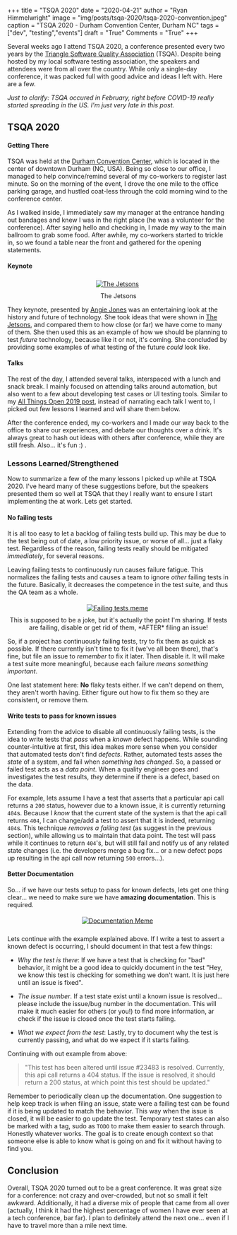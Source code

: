 +++
title  = "TSQA 2020"
date   = "2020-04-21"
author = "Ryan Himmelwright"
image  = "img/posts/tsqa-2020/tsqa-2020-convention.jpeg"
caption = "TSQA 2020 - Durham Convention Center, Durham NC"
tags   = ["dev", "testing","events"]
draft  = "True"
Comments = "True"
+++

Several weeks ago I attend TSQA 2020, a conference presented every two years by
the [Triangle Software Quality Association](https://tsqa.org) (TSQA). Despite
being hosted by my local software testing association, the speakers and
attendees were from all over the country. While only a single-day conference,
it was packed full with good advice and ideas I left with. Here are a few.

<!--more-->

*Just to clarify: TSQA occured in February, right before COVID-19 really started spreading
in the US. I'm just very late in this post.*

## TSQA 2020

#### Getting There

TSQA was held at the [Durham Convention
Center](https://www.durhamconventioncenter.com), which is located in the center
of downtown Durham (NC, USA). Being so close to our office, I managed to help
convince/remind several of my co-workers to register last minute. So on the
morning of the event, I drove the one mile to the office parking garage, and
hustled coat-less through the cold morning wind to the conference center.

As I walked inside, I immediately saw my manager at the entrance handing out
bandages and knew I was in the right place (he was a volunteer for the
conference).  After saying hello and checking in, I made my way to the main
ballroom to grab some food. After awhile, my co-workers started to trickle in,
so we found a table near the front and gathered for the opening statements.

#### Keynote

<center>
<a href="/img/posts/tsqa-2020/the_jetsons.jpg">
<img alt="The Jetsons" src="/img/posts/tsqa-2020/the_jetsons.jpg" style="max-width: 100%; padding: 5px 15px 10px 10px"/></a>
<div class="caption">The Jetsons</div>
</center>

They keynote, presented by [Angie Jones](http://angiejones.tech) was an
entertaining look at the history and future of technology. She took ideas that
were shown in [The Jetsons](https://en.wikipedia.org/wiki/The_Jetsons), and
compared them to how close (or far) we have come to many of them. She then used
this as an example of how we should be planning to test *future* technology,
because like it or not, it's coming. She concluded by providing some examples
of what testing of the future *could* look like.

#### Talks

The rest of the day, I attended several talks, interspaced with a lunch and
snack break. I mainly focused on attending talks around automation, but also
went to a few about developing test cases or UI testing tools. Similar to my
[All Things Open 2019 post](/post/ato2019/), instead of narrating each talk I
went to, I picked out few lessons I learned and will share them below.

After the conference ended, my co-workers and I made our way back to the office
to share our experiences, and debate our thoughts over a drink.
It's always great to hash out ideas with others after conference,
while they are still fresh. Also... it's fun :) .


### Lessons Learned/Strengthened

Now to summarize a few of the many lessons I picked up while at TSQA 2020. I've
heard many of these suggestions before, but the speakers presented them so well
at TSQA that they I really want to ensure I start implementing the at work.
Lets get started.

#### No failing tests

It is all too easy to let a backlog of failing tests build up. This may be
due to the test being out of date, a low priority issue, or worse of
all... just a flaky test. Regardless of the reason, failing tests really should
be mitigated *immediately*, for several reasons.

Leaving failing tests to continuously run causes failure fatigue. This
normalizes the failing tests and causes a team to ignore *other* failing tests in
the future. Basically, it decreases the competence in the test suite, and thus
the QA team as a whole.

<center>
<a href="/img/posts/tsqa-2020/disable-tests-meme.jpg">
<img alt="Failing tests meme" src="/img/posts/tsqa-2020/disable-tests-meme.jpg" style="max-width: 100%; padding: 5px 15px 10px 10px"/></a>
<div class="caption">This is supposed to be a joke, but it's actually
the point I'm sharing. If tests are failing, disable or get rid of them, *AFTER* filing an
issue! </div>
</center>

So, if a project has continuously failing tests, try to fix them as quick
as possible. If there currently isn't time to fix it (we've all been there),
that's fine, but file an issue to *remember* to fix it later. Then disable it.
It will make a test suite more meaningful, because each failure
*means something important*.

One last statement here: **No** flaky tests either. If we can't depend on them,
they aren't worth having.  Either figure out how to fix them so they are
consistent, or remove them.

#### Write tests to pass for known issues

Extending from the advice to disable all continuously failing tests, is the
idea to write tests that *pass* when a *known* defect happens. While sounding
counter-intuitive at first, this idea makes more sense when you consider that
automated tests don't find *defects*. Rather, automated tests asses the *state*
of a system, and fail when *something has changed*. So, a passed or failed test
acts as a *data point*. When a quality engineer goes and investigates the
test results, *they* determine if there is a defect, based on the data.

For example, lets assume I have a test that asserts that a particular api call
returns a `200` status, however due to a known issue, it is currently returning
`404`s. Because I *know* that the current state of the system is that the api
call returns `404`, I can change/add a test to assert that it is indeed,
returning `404`s. This technique *removes a failing test* (as suggest in the
previous section), while allowing us to maintain that data point. The test will
pass while it continues to return `404`'s, but will still fail and notify us of
any related state changes (i.e. the developers merge a bug fix... or a new
defect pops up resulting in the api call now returning `500` errors...).


#### Better Documentation

So... if we have our tests setup to pass for known defects, lets get one thing
clear... we need to make sure we have **amazing documentation**. This is
required.

<center>
<a href="/img/posts/tsqa-2020/documentation-meme.png">
<img alt="Documentation Meme" src="/img/posts/tsqa-2020/documentation-meme.png" style="max-width: 100%; padding: 5px 15px 10px 10px"/></a>
</center>

Lets continue with the example explained above. If I write a test to assert a
known defect is occurring, I should document in that test a few things:

- *Why the test is there*: If we have a test that is checking for "bad"
    behavior, it might be a good idea to quickly document in the test "Hey, we
    know this test is checking for something we don't want. It is just here
    until an issue is fixed".

- *The issue number*. If a test state exist until a known issue is resolved...
    please include the issue/bug number in the documentation. This will make it
    much easier for others (or you!) to find more information, ar check if the
    issue is closed once the test starts failing.

- *What we expect from the test*: Lastly, try to document why the test is
    currently passing, and what do we expect if it starts failing.

Continuing with out example from above:

>"This test has been altered until issue #23483 is resolved. Currently, this api
>call returns a 404 status. If the issue is resolved, it should return a 200
>status, at which point this test should be updated."

Remember to periodically clean up the documentation. One suggestion to help
keep track is when filing an issue, state were a failing test can be found if
it is being updated to match the behavior. This way when the issue is closed,
it will be easier to go update the test. Temporary test states can also be
marked with a tag, sudo as `TODO` to make them easier to search through.
Honestly whatever works. The goal is to create enough context so that someone
else is able to know what is going on and fix it without having to find you.


## Conclusion

Overall, TSQA 2020 turned out to be a great conference. It was great size for a
conference: not crazy and over-crowded, but not so small it felt awkward.
Additionally, it had a diverse mix of people that came from all over (actually,
I think it had the highest percentage of women I have ever seen at a tech
conference, bar far). I plan to definitely attend the next one... even if I
have to travel more than a mile next time.
